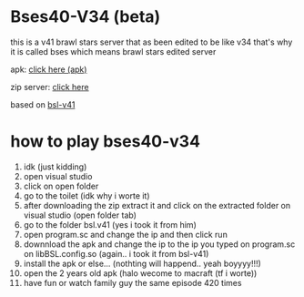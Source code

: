 # Bses40-V34 (beta)
this is a v41 brawl stars server that as been edited to be like v34 that's why it is called bses which means brawl stars edited server

apk: [click here (apk)](https://www.mediafire.com/file/0vquhy28t5spwbh/bsesv34.apk/file)






zip server: [click here](https://www.mediafire.com/file/efq5lbxi0ayrw9t/bses40.zip/file)


based on [bsl-v41](https://github.com/LkPrtctrd/BSL-V41)

# how to play bses40-v34

1. idk (just kidding)
2. open visual studio
3. click on open folder
4. go to the toilet (idk why i worte it)
5. after downloading the zip extract it and click on the extracted folder on visual studio (open folder tab)
6.  go to the folder bsl.v41 (yes i took it from him)
7.  open program.sc and change the ip and then click run
8.  downnload the apk and change the ip to the ip you typed on program.sc on libBSL.config.so (again.. i took it from bsl-v41)
9.  install the apk or else... (nothting will happend.. yeah boyyyy!!!)
10.  open the 2 years old apk (halo wecome to macraft (tf i worte))
11.  have fun or watch family guy the same episode 420 times


